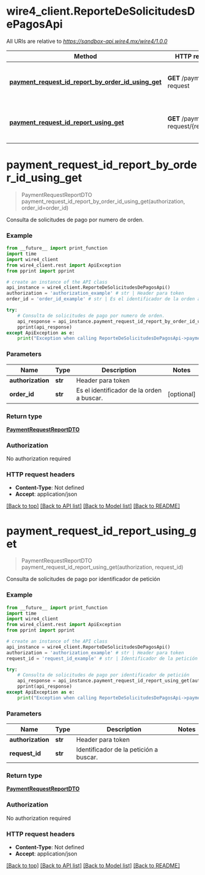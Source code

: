 # wire4_client.ReporteDeSolicitudesDePagosApi

All URIs are relative to *https://sandbox-api.wire4.mx/wire4/1.0.0*

Method | HTTP request | Description
------------- | ------------- | -------------
[**payment_request_id_report_by_order_id_using_get**](ReporteDeSolicitudesDePagosApi.md#payment_request_id_report_by_order_id_using_get) | **GET** /payment-request | Consulta de solicitudes de pago por numero de orden.
[**payment_request_id_report_using_get**](ReporteDeSolicitudesDePagosApi.md#payment_request_id_report_using_get) | **GET** /payment-request/{requestId} | Consulta de solicitudes de pago por identificador de petición

# **payment_request_id_report_by_order_id_using_get**
> PaymentRequestReportDTO payment_request_id_report_by_order_id_using_get(authorization, order_id=order_id)

Consulta de solicitudes de pago por numero de orden.

### Example
```python
from __future__ import print_function
import time
import wire4_client
from wire4_client.rest import ApiException
from pprint import pprint

# create an instance of the API class
api_instance = wire4_client.ReporteDeSolicitudesDePagosApi()
authorization = 'authorization_example' # str | Header para token
order_id = 'order_id_example' # str | Es el identificador de la orden a buscar. (optional)

try:
    # Consulta de solicitudes de pago por numero de orden.
    api_response = api_instance.payment_request_id_report_by_order_id_using_get(authorization, order_id=order_id)
    pprint(api_response)
except ApiException as e:
    print("Exception when calling ReporteDeSolicitudesDePagosApi->payment_request_id_report_by_order_id_using_get: %s\n" % e)
```

### Parameters

Name | Type | Description  | Notes
------------- | ------------- | ------------- | -------------
 **authorization** | **str**| Header para token | 
 **order_id** | **str**| Es el identificador de la orden a buscar. | [optional] 

### Return type

[**PaymentRequestReportDTO**](PaymentRequestReportDTO.md)

### Authorization

No authorization required

### HTTP request headers

 - **Content-Type**: Not defined
 - **Accept**: application/json

[[Back to top]](#) [[Back to API list]](../README.md#documentation-for-api-endpoints) [[Back to Model list]](../README.md#documentation-for-models) [[Back to README]](../README.md)

# **payment_request_id_report_using_get**
> PaymentRequestReportDTO payment_request_id_report_using_get(authorization, request_id)

Consulta de solicitudes de pago por identificador de petición

### Example
```python
from __future__ import print_function
import time
import wire4_client
from wire4_client.rest import ApiException
from pprint import pprint

# create an instance of the API class
api_instance = wire4_client.ReporteDeSolicitudesDePagosApi()
authorization = 'authorization_example' # str | Header para token
request_id = 'request_id_example' # str | Identificador de la petición a buscar.

try:
    # Consulta de solicitudes de pago por identificador de petición
    api_response = api_instance.payment_request_id_report_using_get(authorization, request_id)
    pprint(api_response)
except ApiException as e:
    print("Exception when calling ReporteDeSolicitudesDePagosApi->payment_request_id_report_using_get: %s\n" % e)
```

### Parameters

Name | Type | Description  | Notes
------------- | ------------- | ------------- | -------------
 **authorization** | **str**| Header para token | 
 **request_id** | **str**| Identificador de la petición a buscar. | 

### Return type

[**PaymentRequestReportDTO**](PaymentRequestReportDTO.md)

### Authorization

No authorization required

### HTTP request headers

 - **Content-Type**: Not defined
 - **Accept**: application/json

[[Back to top]](#) [[Back to API list]](../README.md#documentation-for-api-endpoints) [[Back to Model list]](../README.md#documentation-for-models) [[Back to README]](../README.md)

